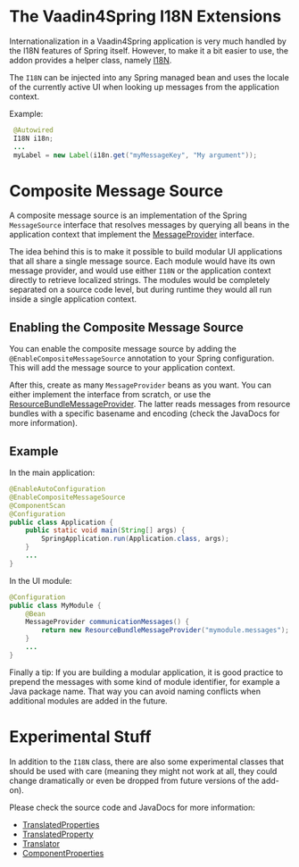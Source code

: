 The Vaadin4Spring I18N Extensions
=================================

Internationalization in a Vaadin4Spring application is very much handled by the I18N features of Spring itself.
However, to make it a bit easier to use, the addon provides a helper class, namely [I18N](I18N.java).

The ```I18N``` can be injected into any Spring managed bean and uses the locale of the currently active UI
when looking up messages from the application context.

Example:

```java
 @Autowired
 I18N i18n; 
 ...
 myLabel = new Label(i18n.get("myMessageKey", "My argument"));
```

# Composite Message Source

A composite message source is an implementation of the Spring ```MessageSource``` interface
that resolves messages by querying all beans in the application context that implement the
[MessageProvider](MessageProvider.java) interface. 

The idea behind this is to make it possible to build modular UI applications that all share a single message source.
Each module would have its own message provider, and would use either ```I18N``` or the application context directly
to retrieve localized strings. The modules would be completely separated on a source code level, but during runtime they
would all run inside a single application context.

## Enabling the Composite Message Source

You can enable the composite message source by adding the ```@EnableCompositeMessageSource``` annotation to your
Spring configuration. This will add the message source to your application context.

After this, create as many ```MessageProvider``` beans as you want. You can either implement the interface from
scratch, or use the [ResourceBundleMessageProvider](ResourceBundleMessageProvider.java). The latter reads messages from
resource bundles with a specific basename and encoding (check the JavaDocs for more information).

## Example

In the main application:

```java
@EnableAutoConfiguration
@EnableCompositeMessageSource
@ComponentScan
@Configuration
public class Application {
    public static void main(String[] args) {
        SpringApplication.run(Application.class, args);
    }
    ...
}
```

In the UI module:

```java
@Configuration
public class MyModule {
    @Bean
    MessageProvider communicationMessages() {
        return new ResourceBundleMessageProvider("mymodule.messages"); // Will use UTF-8 by default
    }
    ...
}
```

Finally a tip: If you are building a modular application, it is good practice to prepend the messages with some kind
of module identifier, for example a Java package name. That way you can avoid naming conflicts when additional modules
are added in the future.

# Experimental Stuff

In addition to the ```I18N``` class, there are also some experimental classes that should be used with care (meaning
they might not work at all, they could change dramatically or even be dropped from future versions of the add-on).

Please check the source code and JavaDocs for more information:

* [TranslatedProperties](TranslatedProperties.java)
* [TranslatedProperty](TranslatedProperty.java)
* [Translator](Translator.class)
* [ComponentProperties](support/ComponentProperties.java)

